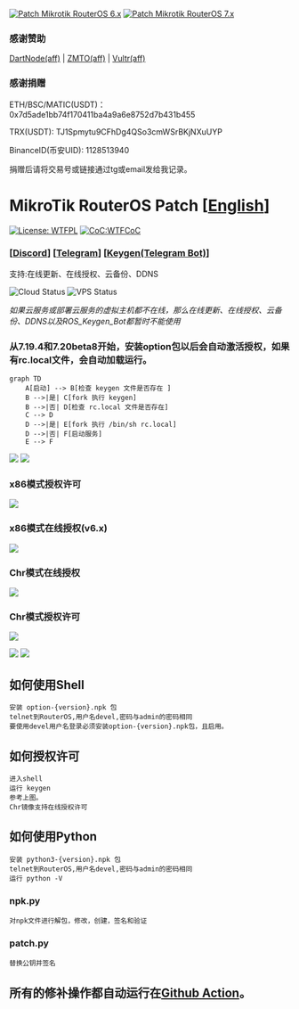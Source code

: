 [![Patch Mikrotik RouterOS 6.x](https://github.com/elseif/MikroTikPatch/actions/workflows/mikrotik_patch_6.yml/badge.svg)](https://github.com/elseif/MikroTikPatch/actions/workflows/mikrotik_patch_6.yml)
[![Patch Mikrotik RouterOS 7.x](https://github.com/elseif/MikroTikPatch/actions/workflows/mikrotik_patch_7.yml/badge.svg)](https://github.com/elseif/MikroTikPatch/actions/workflows/mikrotik_patch_7.yml)

### 感谢赞助
[DartNode(aff)](https://dartnode.com?aff=SnazzyLobster067) | [ZMTO(aff)](https://console.zmto.com/?affid=1588) | [Vultr(aff)](https://www.vultr.com/?ref=9807160-9J)

### 感谢捐赠
ETH/BSC/MATIC(USDT)：0x7d5ade1bb74f170411ba4a9a6e8752d7b431b455

TRX(USDT): TJ1Spmytu9CFhDg4QSo3cmWSrBKjNXuUYP

BinanceID(币安UID): 1128513940

捐赠后请将交易号或链接通过tg或email发给我记录。

# MikroTik RouterOS Patch  [[English](README_EN.md)]
[![License: WTFPL](https://img.shields.io/badge/License-WTFPL-brightgreen.svg)](./LICENSE)
[![CoC:WTFCoC](https://img.shields.io/badge/CoC-WTFCoC-brightgreen.svg)](./CODE_OF_CONDUCT.md)

### [[Discord](https://discord.gg/keV6MWQFtX)] [[Telegram](https://t.me/mikrotikpatch)] [[Keygen(Telegram Bot)](https://t.me/ROS_Keygen_Bot)]

支持:在线更新、在线授权、云备份、DDNS

![Cloud Status](https://img.shields.io/endpoint?url=https://mikrotik.ltd/status/cloud)
![VPS Status](https://img.shields.io/endpoint?url=https://mikrotik.ltd/status/dartnode)

*如果云服务或部署云服务的虚拟主机都不在线，那么在线更新、在线授权、云备份、DDNS以及ROS_Keygen_Bot都暂时不能使用*

### 从7.19.4和7.20beta8开始，安装option包以后会自动激活授权，如果有rc.local文件，会自动加载运行。
```mermaid
graph TD
    A[启动] --> B[检查 keygen 文件是否存在 ]
    B -->|是| C[fork 执行 keygen]
    B -->|否| D[检查 rc.local 文件是否存在]
    C --> D
    D -->|是| E[fork 执行 /bin/sh rc.local]
    D -->|否| F[启动服务]
    E --> F
```
![](image/install.png)
![](image/routeros.png)

### x86模式授权许可
![](image/x86.png)
### x86模式在线授权(v6.x)
![](image/renew_v6.png)
### Chr模式在线授权
![](image/renew.png)
### Chr模式授权许可
![](image/chr.png)

![](image/arm.png)
![](image/mips.png)

## 如何使用Shell
    安装 option-{version}.npk 包
    telnet到RouterOS,用户名devel,密码与admin的密码相同
    要使用devel用户名登录必须安装option-{version}.npk包，且启用。
## 如何授权许可
    进入shell
    运行 keygen
    参考上图。
    Chr镜像支持在线授权许可
## 如何使用Python
    安装 python3-{version}.npk 包
    telnet到RouterOS,用户名devel,密码与admin的密码相同
    运行 python -V
### npk.py
    对npk文件进行解包，修改，创建，签名和验证
### patch.py
    替换公钥并签名
    
## 所有的修补操作都自动运行在[Github Action](https://github.com/elseif/MikroTikPatch/blob/main/.github/workflows/)。













